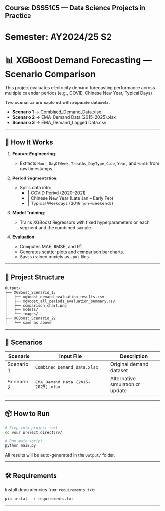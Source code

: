 ## Course: DSS5105 — Data Science Projects in Practice  
# Semester: AY2024/25 S2


# 📊 XGBoost Demand Forecasting — Scenario Comparison

This project evaluates electricity demand forecasting performance across multiple calendar periods (e.g., COVID, Chinese New Year, Typical Days) 

Two scenarios are explored with separate datasets:
- **Scenario 1** → Combined_Demand_Data.xlsx
- **Scenario 2** → EMA_Demand Data (2015-2025).xlsx
- **Scenario 3** → EMA_Demand_Lagged Data.csv

---

## 🚀 How It Works

1. **Feature Engineering**:
   - Extracts `Hour`, `DayOfWeek`, `TreatAs_DayType_Code`, `Year`, and `Month` from raw timestamps.

2. **Period Segmentation**:
   - Splits data into:
     - 🦠 COVID Period (2020–2021)
     - 🧧 Chinese New Year (Late Jan – Early Feb)
     - 📅 Typical Weekdays (2019 non-weekends)

3. **Model Training**:
   - Trains XGBoost Regressors with fixed hyperparameters on each segment and the combined sample.

4. **Evaluation**:
   - Computes MAE, RMSE, and R².
   - Generates scatter plots and comparison bar charts.
   - Saves trained models as `.pkl` files.

---

## 📁 Project Structure

```
Output/
├── XGBoost_Scenario_1/
│   ├── xgboost_demand_evaluation_results.csv
│   ├── xgboost_all_periods_evaluation_summary.csv
│   ├── comparison_chart.png
│   ├── models/
│   └── images/
├── XGBoost_Scenario_2/
│   └── same as above
```

---

## 🧠 Scenarios

| Scenario        | Input File                          | Description                            |
|----------------|--------------------------------------|----------------------------------------|
| Scenario 1     | `Combined_Demand_Data.xlsx`          | Original demand dataset                |
| Scenario 2     | `EMA_Demand Data (2015-2025).xlsx`   | Alternative simulation or update       |

---

## 📦 How to Run

```bash
# Step into project root
cd your_project_directory/

# Run main script
python main.py
```

All results will be auto-generated in the `Output/` folder.

---

## 🛠 Requirements

Install dependencies from `requirements.txt`:

```bash
pip install -r requirements.txt
```

---





